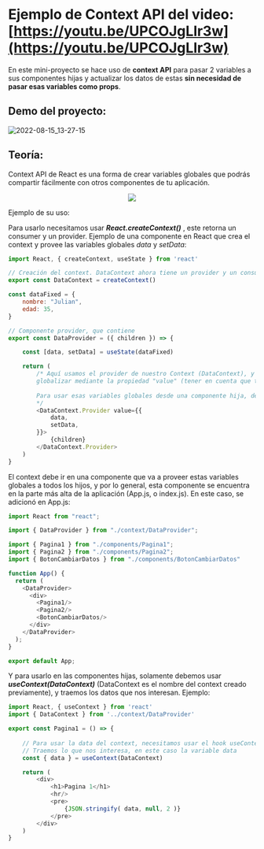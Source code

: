 # Ejemplo de Context API del video: [https://youtu.be/UPCOJgLlr3w](https://youtu.be/UPCOJgLlr3w)

En este mini-proyecto se hace uso de **context API** para pasar 2 variables a sus componentes hijas y actualizar los datos de estas **sin necesidad de pasar esas variables como props**.

## Demo del proyecto:
![2022-08-15_13-27-15](https://user-images.githubusercontent.com/60657504/184694842-df9dd2e2-06f6-4024-93bf-754ad8bdc6f2.gif)

## Teoría:

Context API de React es una forma de crear variables globales que podrás compartir fácilmente con otros componentes de tu aplicación.

<p align="center">
    <img src="https://user-images.githubusercontent.com/60657504/184695102-dee3a940-626f-4c83-bc58-101bf21f1eb6.png" />
</p>

Ejemplo de su uso:

Para usarlo necesitamos usar ***React.createContext()*** , este retorna un consumer y un provider. Ejemplo de una componente en React que crea el context y provee las variables globales *data* y *setData*:

```javascript
import React, { createContext, useState } from 'react'

// Creación del context. DataContext ahora tiene un provider y un consumer
export const DataContext = createContext()

const dataFixed = {
    nombre: "Julian",
    edad: 35,
}

// Componente provider, que contiene 
export const DataProvider = ({ children }) => {

    const [data, setData] = useState(dataFixed)

    return (
        /* Aquí usamos el provider de nuestro Context (DataContext), y le pasamos un objeto con las variables que queremos 
        globalizar mediante la propiedad "value" (tener en cuenta que tiene doble llave porque es un objeto)
      
        Para usar esas variables globales desde una componente hija, debemos usar useContext() 
        */
        <DataContext.Provider value={{
            data,
            setData,
        }}>
            {children}
        </DataContext.Provider>
    )
}
```

El context debe ir en una componente que va a proveer estas variables globales a todos los hijos, y por lo general, esta componente se encuentra en la parte más alta de la aplicación (App.js, o index.js). En este caso, se adicionó en App.js:

```javascript
import React from "react";

import { DataProvider } from "./context/DataProvider";

import { Pagina1 } from "./components/Pagina1";
import { Pagina2 } from "./components/Pagina2";
import { BotonCambiarDatos } from "./components/BotonCambiarDatos"

function App() {
  return (
    <DataProvider>
      <div>
        <Pagina1/>
        <Pagina2/>
        <BotonCambiarDatos/> 
      </div>
    </DataProvider>
  );
}

export default App;
```

Y para usarlo en las componentes hijas, solamente debemos usar ***useContext(DataContext)*** (DataContext es el nombre del context creado previamente), y traemos los datos que nos interesan. Ejemplo:

```javascript
import React, { useContext } from 'react'
import { DataContext } from '../context/DataProvider'

export const Pagina1 = () => {
    
    // Para usar la data del context, necesitamos usar el hook useContext()
    // Traemos lo que nos interesa, en este caso la variable data
    const { data } = useContext(DataContext)

    return (
        <div>
            <h1>Pagina 1</h1>
            <hr/>
            <pre>
                {JSON.stringify( data, null, 2 )}
            </pre>
        </div>
    )
}
```
